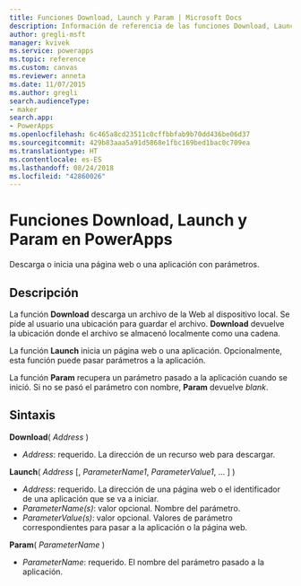 ```yaml
---
title: Funciones Download, Launch y Param | Microsoft Docs
description: Información de referencia de las funciones Download, Launch y Param de PowerApps, con sintaxis y ejemplos
author: gregli-msft
manager: kvivek
ms.service: powerapps
ms.topic: reference
ms.custom: canvas
ms.reviewer: anneta
ms.date: 11/07/2015
ms.author: gregli
search.audienceType:
- maker
search.app:
- PowerApps
ms.openlocfilehash: 6c465a8cd23511c0cffbbfab9b70dd436be06d37
ms.sourcegitcommit: 429b83aaa5a91d5868e1fbc169bed1bac0c709ea
ms.translationtype: HT
ms.contentlocale: es-ES
ms.lasthandoff: 08/24/2018
ms.locfileid: "42860026"
---
```

# <a name="download-launch-and-param-functions-in-powerapps"></a>Funciones Download, Launch y Param en PowerApps
Descarga o inicia una página web o una aplicación con parámetros.  

## <a name="description"></a>Descripción
La función **Download** descarga un archivo de la Web al dispositivo local.  Se pide al usuario una ubicación para guardar el archivo.  **Download** devuelve la ubicación donde el archivo se almacenó localmente como una cadena.  

La función **Launch** inicia un página web o una aplicación.  Opcionalmente, esta función puede pasar parámetros a la aplicación.  

La función **Param** recupera un parámetro pasado a la aplicación cuando se inició.  Si no se pasó el parámetro con nombre, **Param** devuelve *blank*.

## <a name="syntax"></a>Sintaxis
**Download**( *Address* )

* *Address*: requerido.  La dirección de un recurso web para descargar.

**Launch**( *Address* [, *ParameterName1*, *ParameterValue1*, ... ] )

* *Address*: requerido.  La dirección de una página web o el identificador de una aplicación que se va a iniciar.
* *ParameterName(s)*: valor opcional.  Nombre del parámetro.
* *ParameterValue(s)*: valor opcional.  Valores de parámetro correspondientes para pasar a la aplicación o la página web.

**Param**( *ParameterName* )

* *ParameterName*: requerido.  El nombre del parámetro pasado a la aplicación.


